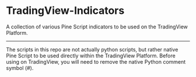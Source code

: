 # TradingView-Indicators
A collection of various Pine Script indicators to be used on the TradingView Platform.

***

The scripts in this repo are not actually python scripts, but rather native Pine Script to be used directly within the TradingView Platform. Before using on TradingView, you will need to remove the native Python comment symbol (#).
